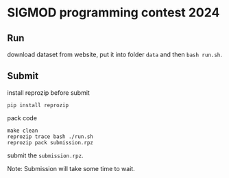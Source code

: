 # SIGMOD programming contest 2024

## Run
download dataset from website, put it into folder `data` and then `bash run.sh`.

## Submit

install reprozip before submit
```
pip install reprozip
```
pack code
```
make clean
reprozip trace bash ./run.sh
reprozip pack submission.rpz
```
submit the `submission.rpz`.

Note: Submission will take some time to wait.